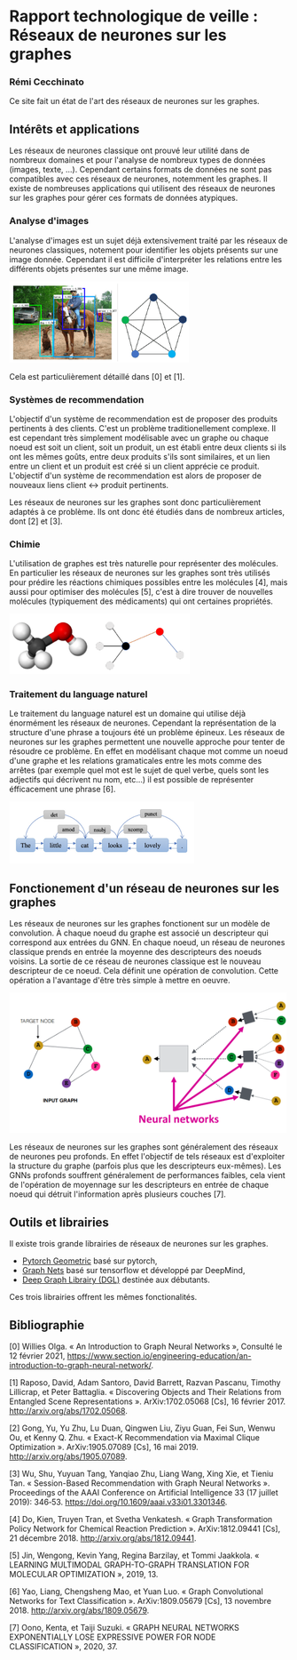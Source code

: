 # Rapport technologique de veille : Réseaux de neurones sur les graphes

### Rémi Cecchinato

Ce site fait un état de l'art des réseaux de neurones sur les graphes.

## Intérêts et applications

Les réseaux de neurones classique ont prouvé leur utilité dans de nombreux domaines et pour l'analyse de nombreux types de données (images, texte, ...).
Cependant certains formats de données ne sont pas compatibles avec ces réseaux de neurones, notemment les graphes.
Il existe de nombreuses applications qui utilisent des réseaux de neurones sur les graphes pour gérer ces formats de données atypiques.

### Analyse d'images

L'analyse d'images est un sujet déjà extensivement traité par les réseaux de neurones classiques, notement pour identifier les objets présents sur une image donnée.
Cependant il est difficile d'interpréter les relations entre les différents objets présentes sur une même image.

![Exemple d'analyse d'interaction entre les objets d'une image](image.png)

Cela est particulièrement détaillé dans [0] et [1]. 

### Systèmes de recommendation

L'objectif d'un système de recommendation est de proposer des produits pertinents à des clients.
C'est un problème traditionellement complexe.
Il est cependant très simplement modélisable avec un graphe ou chaque noeud est soit un client, soit un produit, un est établi entre deux clients si ils ont les mêmes goûts, entre deux produits s'ils sont similaires, et un lien entre un client et un produit est créé si un client apprécie ce produit.
L'objectif d'un système de recommendation est alors de proposer de nouveaux liens client <-> produit pertinents.

Les réseaux de neurones sur les graphes sont donc particulièrement adaptés à ce problème.
Ils ont donc été étudiés dans de nombreux articles, dont [2] et [3].

### Chimie

L'utilisation de graphes est très naturelle pour représenter des molécules.
En particulier les réseaux de neurones sur les graphes sont très utilisés pour prédire les réactions chimiques possibles entre les molécules [4], mais aussi pour optimiser des molécules [5], c'est à dire trouver de nouvelles molécules (typiquement des médicaments) qui ont certaines propriétés.

![Exemple d'une molécule modélisée sous forme de graphe](chimie.png)

### Traitement du language naturel

Le traitement du language naturel est un domaine qui utilise déjà énormément les réseaux de neurones.
Cependant la représentation de la structure d'une phrase a toujours été un problème épineux.
Les réseaux de neurones sur les graphes permettent une nouvelle approche pour tenter de résoudre ce problème.
En effet en modélisant chaque mot comme un noeud d'une graphe et les relations gramaticales entre les mots comme des arrêtes (par exemple quel mot est le sujet de quel verbe, quels sont les adjectifs qui décrivent nu nom, etc...) il est possible de représenter éfficacement une phrase [6].

![Exemple d'une phrase modélisée sous forme de graphe](text.png)

## Fonctionement d'un réseau de neurones sur les graphes

Les réseaux de neurones sur les graphes fonctionent sur un modèle de convolution.
À chaque noeud du graphe est associé un descripteur qui correspond aux entrées du GNN.
En chaque noeud, un réseau de neurones classique prends en entrée la moyenne des descripteurs des noeuds voisins. La sortie de ce réseau de neurones classique est le nouveau descripteur de ce noeud.
Cela définit une opération de convolution.
Cette opération a l'avantage d'être très simple à mettre en oeuvre.

![Modèle de fonctionement d'un réseau de neurones sur les graphes](gnn.png)

Les réseaux de neurones sur les graphes sont généralement des réseaux de neurones peu profonds.
En effet l'objectif de tels réseaux est d'exploiter la structure du graphe (parfois plus que les descripteurs eux-mêmes).
Les GNNs profonds souffrent généralement de performances faibles, cela vient de l'opération de moyennage sur les descripteurs en entrée de chaque noeud qui détruit l'information après plusieurs couches [7].

## Outils et librairies

Il existe trois grande librairies de réseaux de neurones sur les graphes.
* [Pytorch Geometric](https://pytorch-geometric.readthedocs.io/en/latest/) basé sur pytorch,
* [Graph Nets](https://github.com/deepmind/graph_nets) basé sur tensorflow et développé par DeepMind,
* [Deep Graph Librairy (DGL)](https://www.dgl.ai/) destinée aux débutants.

Ces trois librairies offrent les mêmes fonctionalités.

## Bibliographie

[0] Willies Olga. « An Introduction to Graph Neural Networks », Consulté le 12 février 2021, https://www.section.io/engineering-education/an-introduction-to-graph-neural-network/.

[1] Raposo, David, Adam Santoro, David Barrett, Razvan Pascanu, Timothy Lillicrap, et Peter Battaglia. « Discovering Objects and Their Relations from Entangled Scene Representations ». ArXiv:1702.05068 [Cs], 16 février 2017. http://arxiv.org/abs/1702.05068.

[2] Gong, Yu, Yu Zhu, Lu Duan, Qingwen Liu, Ziyu Guan, Fei Sun, Wenwu Ou, et Kenny Q. Zhu. « Exact-K Recommendation via Maximal Clique Optimization ». ArXiv:1905.07089 [Cs], 16 mai 2019. http://arxiv.org/abs/1905.07089.

[3] Wu, Shu, Yuyuan Tang, Yanqiao Zhu, Liang Wang, Xing Xie, et Tieniu Tan. « Session-Based Recommendation with Graph Neural Networks ». Proceedings of the AAAI Conference on Artificial Intelligence 33 (17 juillet 2019): 346‑53. https://doi.org/10.1609/aaai.v33i01.3301346.

[4] Do, Kien, Truyen Tran, et Svetha Venkatesh. « Graph Transformation Policy Network for Chemical Reaction Prediction ». ArXiv:1812.09441 [Cs], 21 décembre 2018. http://arxiv.org/abs/1812.09441.

[5] Jin, Wengong, Kevin Yang, Regina Barzilay, et Tommi Jaakkola. « LEARNING MULTIMODAL GRAPH-TO-GRAPH TRANSLATION FOR MOLECULAR OPTIMIZATION », 2019, 13.

[6] Yao, Liang, Chengsheng Mao, et Yuan Luo. « Graph Convolutional Networks for Text Classification ». ArXiv:1809.05679 [Cs], 13 novembre 2018. http://arxiv.org/abs/1809.05679.

[7] Oono, Kenta, et Taiji Suzuki. « GRAPH NEURAL NETWORKS EXPONENTIALLY LOSE EXPRESSIVE POWER FOR NODE CLASSIFICATION », 2020, 37.

